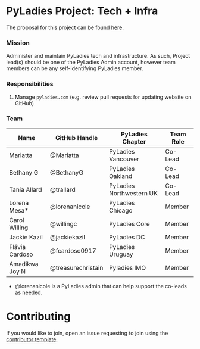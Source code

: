 # PyLadies Project: Tech + Infra

The proposal for this project can be found [here](https://github.com/pyladies/global-organizing/issues/35).

### Mission

Administer and maintain PyLadies tech and infrastructure. As such, Project lead(s) should be one of the PyLadies Admin account, however team members can be any self-identifying PyLadies member.

### Responsibilities

1. Manage `pyladies.com` (e.g. review pull requests for updating website on GitHub)

### Team

Name | GitHub Handle | PyLadies Chapter | Team Role |
| --| --| --| --|
| Mariatta | @Mariatta  | PyLadies Vancouver | Co-Lead |
| Bethany G | @BethanyG   | PyLadies Oakland | Co-Lead |
| Tania Allard | @trallard  | PyLadies Northwestern UK | Co-Lead |
| Lorena Mesa* | @lorenanicole | PyLadies Chicago | Member |
| Carol Willing | @willingc   | PyLadies Core | Member |
| Jackie Kazil | @jackiekazil   | PyLadies DC | Member |
| Flávia Cardoso | @fcardoso0917  | PyLadies Uruguay | Member |
Amadikwa Joy N | @treasurechristain | Pyladies IMO | Member |
* @lorenanicole is a PyLadies admin that can help support the co-leads as needed.

# Contributing

If you would like to join, open an issue requesting to join using the [contributor template](https://github.com/pyladies/pyladies/issues/new).
